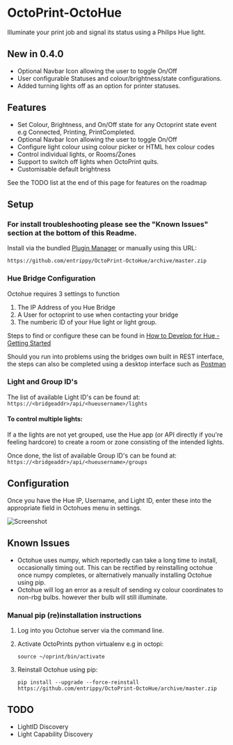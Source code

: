 # OctoPrint-OctoHue

Illuminate your print job and signal its status using a Philips Hue light.

## New in 0.4.0
* Optional Navbar Icon allowing the user to toggle On/Off
* User configurable Statuses and colour/brightness/state configurations.
* Added turning lights off as an option for printer statuses.

## Features
* Set Colour, Brightness, and On/Off state for any Octoprint state event e.g Connected, Printing, PrintCompleted.
* Optional Navbar Icon allowing the user to toggle On/Off
* Configure light colour using colour picker or HTML hex colour codes
* Control individual lights, or Rooms/Zones
* Support to switch off lights when OctoPrint quits.
* Customisable default brightness

See the TODO list at the end of this page for features on the roadmap

## Setup

### For install troubleshooting please see the "Known Issues" section at the bottom of this Readme.

Install via the bundled [Plugin Manager](https://github.com/foosel/OctoPrint/wiki/Plugin:-Plugin-Manager)
or manually using this URL:

    https://github.com/entrippy/OctoPrint-OctoHue/archive/master.zip

### Hue Bridge Configuration

Octohue requires 3 settings to function
1. The IP Address of you Hue Bridge
2. A User for octoprint to use when contacting your bridge
3. The numberic ID of your Hue light or light group.

Steps to find or configure these can be found in [How to Develop for Hue - Getting Started](https://developers.meethue.com/develop/get-started-2/)

Should you run into problems using the bridges own built in REST interface, the steps can also be completed using a desktop interface such as [Postman](https://www.getpostman.com/)

### Light and Group ID's

The list of available Light ID's can be found at:
`https://<bridgeaddr>/api/<hueusername>/lights`

#### To control multiple lights:

If a the lights are not yet grouped, use the Hue app (or API directly if you're feeling hardcore) to create a room or zone consisting of the intended lights.

Once done, the list of available Group ID's can be found at:
`https://<bridgeaddr>/api/<hueusername>/groups`


## Configuration

Once you have the Hue IP, Username, and Light ID, enter these into the appropriate field in Octohues menu in settings.

![Screenshot](https://github.com/entrippy/OctoPrint-OctoHue/blob/master/Settings-Screenshot.png)

## Known Issues
* Octohue uses numpy, which reportedly can take a long time to install, occasionally timing out. This can be rectified by reinstalling octohue once numpy completes, or alternatively manually installing Octohue using pip.
* Octohue will log an error as a result of sending xy colour coordinates to non-rbg bulbs. however ther bulb will still illuminate.

### Manual pip (re)installation instructions
1. Log into you Octohue server via the command line.
2. Activate OctoPrints python virtualenv e.g in octopi:

    ```source ~/oprint/bin/activate```
3. Reinstall Octohue using pip:

    ```pip install --upgrade --force-reinstall https://github.com/entrippy/OctoPrint-OctoHue/archive/master.zip```

## TODO
* LightID Discovery
* Light Capability Discovery


